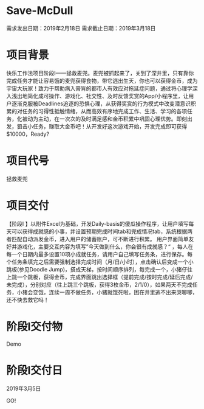 # Save-McDull
需求发出日期：2019年2月18日
需求截止日期：2019年3月18日

# 项目背景
快乐工作法项目阶段I——拯救麦兜。麦兜被抓起来了，关到了深井里，只有靠你完成任务才能让容易饿的麦兜获得食物，带它逃出生天，你也可以获得金币，成为宇宙大玩家！致力于帮助病入膏肓的都市人有效应对拖延症问题，通过将心理学深入浅出地简化成可操作、游戏化、社交性、及时反馈奖赏的App/小程序里，让用户逐渐克服被Deadlines追逐的恐惧心理，从获得奖赏的行为模式中改变潜意识积累的对任务的习得性抵触情绪，从而高效有序地完成工作、生活、学习的各项任务，化被动为主动，在一次次的及时满足感和金币积累中巩固心理优势。即刻出发，狙击小任务，赚取大金币吧！从开发好这次游戏开始，开发完成即可获得$10000，Ready? 

# 项目代号
拯救麦兜

# 项目交付

【阶段I 】以附件Excel为基础，开发Daily-basis的傻瓜操作程序，让用户填写每天可以获得成就感的小事，并设置预期完成时间tab和完成情况tab，系统根据两者匹配自动派发金币，进入用户的储蓄账户，可不断进行积累。 用户界面简单友好并游戏化，主要交互内容为填写”今天做到什么，你会很有成就感？“ ，每人在每一个日期内最多设置10项小成就任务，请用户自己填写任务条，进行保存。每个任务条填完之后需要强制选择完成时间（月/日/小时），点击确认后变成一个小跳板(参见Doodle Jump)，搭成天梯，按时间顺序排列，每完成一个，小猪仔往上跳一个跳板，获得金币，完成界面跳出选择框（提前完成/按时完成/延后完成/未完成），分别对应（往上跳三个跳板，获得3枚金币，2/1/0），如果两天不完成任务，小猪会变饿，连续一周不做任务，小猪就饿死啦，困在井里逃不出来哭唧唧，还不快去救它吗！

# 阶段I交付物
Demo
# 阶段I交付日
2019年3月5日

GO!
